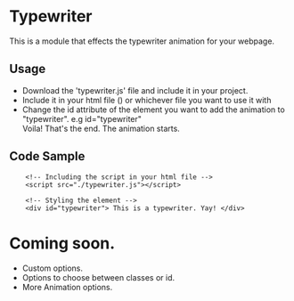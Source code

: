 # Typewriter
This is a module that effects the typewriter animation for your webpage.

## Usage
- Download the 'typewriter.js' file and include it in your project. 
- Include it in your html file () or whichever file you want to use it with
- Change the id attribute of the element you want to add the animation to "typewriter". e.g id="typewriter" <br />
Voila! That's the end. The animation starts.

## Code Sample
```
    <!-- Including the script in your html file -->
    <script src="./typewriter.js"></script>

    <!-- Styling the element -->
    <div id="typewriter"> This is a typewriter. Yay! </div>
```

# Coming soon.
- Custom options.
- Options to choose between classes or id.
- More Animation options.
